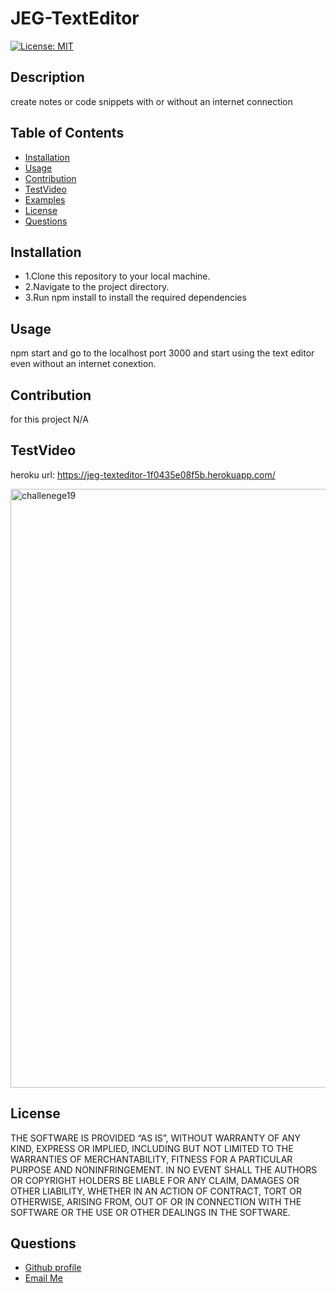 # JEG-TextEditor
 
   [![License: MIT](https://img.shields.io/badge/License-MIT-yellow.svg)](https://opensource.org/licenses/MIT)

  ## Description
  
  create notes or code snippets with or without an internet connection 
  
  ## Table of Contents
  - [Installation](#installation)
  - [Usage](#usage)
  - [Contribution](#contribution)
  - [TestVideo](#testVideo)
  - [Examples](#examples)
  - [License](#license)
  - [Questions](#questions)
  
  ## Installation
  <ul>
<li>1.Clone this repository to your local machine.</li>
<li>2.Navigate to the project directory.</li>
<li>3.Run npm install to install the required dependencies</li>
</ul>

  ## Usage
  
  npm start and go to the localhost port 3000 and start using the text editor even without an internet conextion.

  ## Contribution
  for this project N/A
  
  ## TestVideo

heroku url: https://jeg-texteditor-1f0435e08f5b.herokuapp.com/


<img width="958" alt="challenege19" src="https://github.com/jgalvez98/JEG-TextEditor/assets/71774194/8f4454f1-0889-47a8-baaf-435730352ca3">

  ## License
  
   THE SOFTWARE IS PROVIDED “AS IS”, WITHOUT WARRANTY OF ANY KIND, EXPRESS OR IMPLIED, INCLUDING BUT NOT LIMITED TO THE WARRANTIES OF MERCHANTABILITY, FITNESS FOR A PARTICULAR PURPOSE AND NONINFRINGEMENT. IN NO EVENT SHALL THE AUTHORS OR COPYRIGHT HOLDERS BE LIABLE FOR ANY CLAIM, DAMAGES OR OTHER LIABILITY, WHETHER IN AN ACTION OF CONTRACT, TORT OR OTHERWISE, ARISING FROM, OUT OF OR IN CONNECTION WITH THE SOFTWARE OR THE USE OR OTHER DEALINGS IN THE SOFTWARE.

  ## Questions
  <ul>
      <li> <a href="https://github.com/jgalvez98>Github Profile"> Github profile </a>  </li>
      <li> <a href="mailto:jgalvez98@gmail.com"> Email Me </a>  </li>
  </ul>
